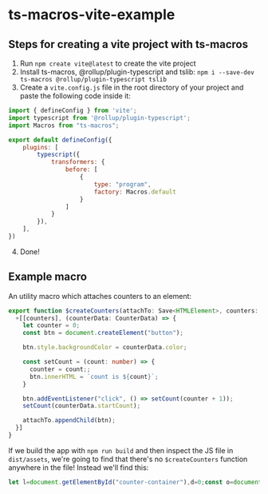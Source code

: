 # ts-macros-vite-example

## Steps for creating a vite project with ts-macros

1. Run `npm create vite@latest` to create the vite project
2. Install ts-macros, @rollup/plugin-typescript and tslib: `npm i --save-dev ts-macros @rollup/plugin-typescript tslib`
3. Create a `vite.config.js` file in the root directory of your project and paste the following code inside it:
```js
import { defineConfig } from 'vite';
import typescript from '@rollup/plugin-typescript';
import Macros from "ts-macros";

export default defineConfig({
    plugins: [
        typescript({
            transformers: {
                before: [
                    {
                        type: "program",
                        factory: Macros.default
                    }
                ]
            }
        }),
    ],
})
```
4. Done!

## Example macro

An utility macro which attaches counters to an element:

```ts
export function $createCounters(attachTo: Save<HTMLElement>, counters: Array<CounterData>) : void {
  +[[counters], (counterData: CounterData) => {
    let counter = 0;
    const btn = document.createElement("button");

    btn.style.backgroundColor = counterData.color;

    const setCount = (count: number) => {
      counter = count;;
      btn.innerHTML = `count is ${count}`;
    }

    btn.addEventListener("click", () => setCount(counter + 1));
    setCount(counterData.startCount);

    attachTo.appendChild(btn);
  }]
}
```

If we build the app with `npm run build` and then inspect the JS file in `dist/assets`, we're going to find that there's no `$createCounters` function anywhere in the file! Instead we'll find this:

```js
let l=document.getElementById("counter-container"),d=0;const o=document.createElement("button");o.style.backgroundColor="transparent";const u=r=>{d=r,o.innerHTML=`count is ${r}`};o.addEventListener("click",()=>u(d+1));u(0);l.appendChild(o);let p=0;const n=document.createElement("button");n.style.backgroundColor="red";const f=r=>{p=r,n.innerHTML=`count is ${r}`};n.addEventListener("click",()=>f(p+1));f(10);l.appendChild(n);let g=0;const c=document.createElement("button");c.style.backgroundColor="pink";const m=r=>{g=r,c.innerHTML=`count is ${r}`};c.addEventListener("click",()=>m(g+1));m(1e3);l.appendChild(c);
```